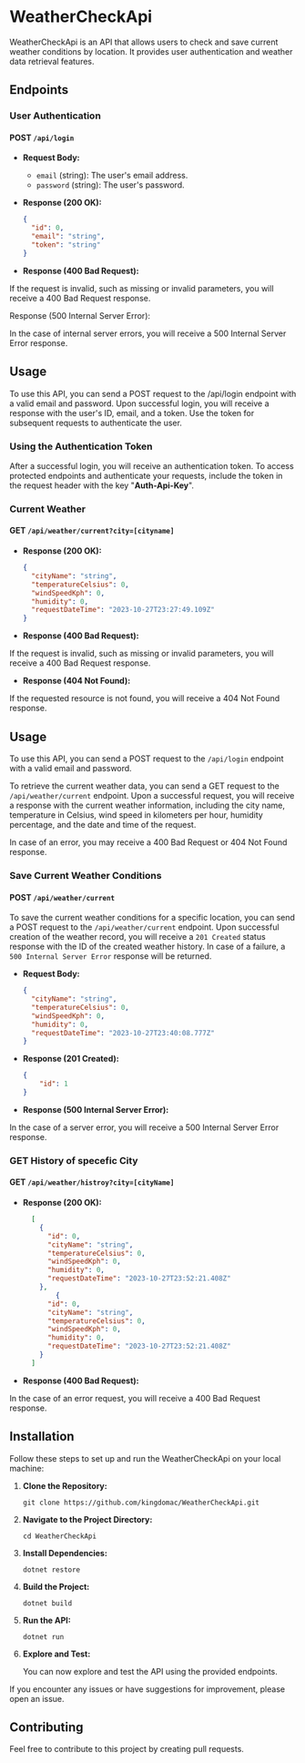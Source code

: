 # WeatherCheckApi

WeatherCheckApi is an API that allows users to check and save current weather conditions by location. It provides user authentication and weather data retrieval features.

## Endpoints

### User Authentication

#### POST `/api/login`

- **Request Body:**
  - `email` (string): The user's email address.
  - `password` (string): The user's password.

- **Response (200 OK):**
  ```json
  {
    "id": 0,
    "email": "string",
    "token": "string"
  }

- **Response (400 Bad Request):**

If the request is invalid, such as missing or invalid parameters, you will receive a 400 Bad Request response.

Response (500 Internal Server Error):

In the case of internal server errors, you will receive a 500 Internal Server Error response.

## Usage
To use this API, you can send a POST request to the /api/login endpoint with a valid email and password.
Upon successful login, you will receive a response with the user's ID, email, and a token.
Use the token for subsequent requests to authenticate the user.

### Using the Authentication Token

After a successful login, you will receive an authentication token. To access protected endpoints and authenticate your requests, include the token in the request header with the key "**Auth-Api-Key**".


### Current Weather

#### GET `/api/weather/current?city=[cityname]`

- **Response (200 OK):**
  ```json
  {
    "cityName": "string",
    "temperatureCelsius": 0,
    "windSpeedKph": 0,
    "humidity": 0,
    "requestDateTime": "2023-10-27T23:27:49.109Z"
  }


- **Response (400 Bad Request):**

If the request is invalid, such as missing or invalid parameters, you will receive a 400 Bad Request response.

- **Response (404 Not Found):**

If the requested resource is not found, you will receive a 404 Not Found response.

## Usage
To use this API, you can send a POST request to the `/api/login` endpoint with a valid email and password.

To retrieve the current weather data, you can send a GET request to the `/api/weather/current` endpoint. Upon a successful request, you will receive a response with the current weather information, including the city name, temperature in Celsius, wind speed in kilometers per hour, humidity percentage, and the date and time of the request.

In case of an error, you may receive a 400 Bad Request or 404 Not Found response.

### Save Current Weather Conditions

#### POST `/api/weather/current`


To save the current weather conditions for a specific location, you can send a POST request to the `/api/weather/current` endpoint. Upon successful creation of the weather record, you will receive a `201 Created` status response with the ID of the created weather history. In case of a failure, a `500 Internal Server Error` response will be returned.

- **Request Body:**
  ```json
  {
    "cityName": "string",
    "temperatureCelsius": 0,
    "windSpeedKph": 0,
    "humidity": 0,
    "requestDateTime": "2023-10-27T23:40:08.777Z"
  }

- **Response (201 Created):**

    ```json
    {
        "id": 1
    }

- **Response (500 Internal Server Error):**

In the case of a server error, you will receive a 500 Internal Server Error response.

### GET History of specefic City

#### GET `/api/weather/histroy?city=[cityName]`


- **Response (200 OK):**
  ```json
    [
      {
        "id": 0,
        "cityName": "string",
        "temperatureCelsius": 0,
        "windSpeedKph": 0,
        "humidity": 0,
        "requestDateTime": "2023-10-27T23:52:21.408Z"
      },
          {
        "id": 0,
        "cityName": "string",
        "temperatureCelsius": 0,
        "windSpeedKph": 0,
        "humidity": 0,
        "requestDateTime": "2023-10-27T23:52:21.408Z"
      }
    ]

- **Response (400 Bad Request):**

In the case of an error request, you will receive a 400 Bad Request response.


## Installation

Follow these steps to set up and run the WeatherCheckApi on your local machine:

1. **Clone the Repository:**

    ```shell
    git clone https://github.com/kingdomac/WeatherCheckApi.git
    ```

2. **Navigate to the Project Directory:**

    ```shell
    cd WeatherCheckApi
    ```

3. **Install Dependencies:**

    ```shell
    dotnet restore
    ```

4. **Build the Project:**

    ```shell
    dotnet build
    ```

5. **Run the API:**

    ```shell
    dotnet run
    ```

6.  **Explore and Test:**

    You can now explore and test the API using the provided endpoints.

If you encounter any issues or have suggestions for improvement, please open an issue.

## Contributing

Feel free to contribute to this project by creating pull requests.



